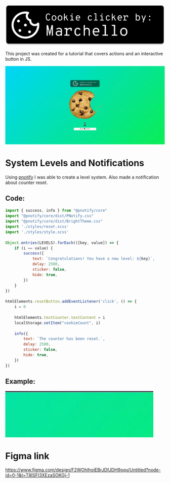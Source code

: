 ![Logo](./Cookie_clicker/src/imgs/Logo.png)

This project was created for a tutorial that covers actions and an interactive button in JS.

![gif](./Cookie_clicker/src/imgs/Screencast%20From%202025-06-28%2015-47-09.gif)

# System Levels and Notifications

Using [pnotify](https://www.npmjs.com/package/pnotify) I was able to create a level system. Also made a notification about counter reset.

## Code:

```JavaScript
import { success, info } from "@pnotify/core"
import "@pnotify/core/dist/PNotify.css"
import "@pnotify/core/dist/BrightTheme.css"
import './styles/reset.scss'
import './styles/style.scss'

Object.entries(LEVELS).forEach(([key, value]) => {
    if (i == value) {
        success({
            text: `Congratulations! You have a new level: ${key}`,
            delay: 2500,
            sticker: false, 
            hide: true,     
        })
    }
})

htmlElements.resetButton.addEventListener('click', () => {
    i = 0
    
    htmlElements.textCounter.textContent = i
    localStorage.setItem("cookieCount", i)

    info({
        text: `The counter has been reset.`,
        delay: 2500,
        sticker: false, 
        hide: true,   
    })
})

```

## Example:

![gif](./Cookie_clicker/src/imgs/Screencast%20From%202025-06-28%2016-06-08.gif)

# Figma link

https://www.figma.com/design/F2WOhlhoiEBrJDfJDH9oqy/Untitled?node-id=0-1&t=T8ISFI3XEzaSOKGj-1